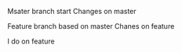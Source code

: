 Msater branch start
Changes on master

Feature branch based on master
Chanes on feature

I do on feature